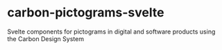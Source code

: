 # carbon-pictograms-svelte
Svelte components for pictograms in digital and software products using the Carbon Design System
